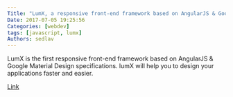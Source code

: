```yaml
---
Title: "LumX, a responsive front-end framework based on AngularJS & Google Material Design"
Date: 2017-07-05 19:25:56
Categories: [webdev]
tags: [javascript, lumx]
Authors: sedlav
---
```


LumX is the first responsive front-end framework based on AngularJS & Google Material Design specifications. lumX will help you to design your applications faster and easier. 

[Link](http://ui.lumapps.com/)
